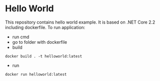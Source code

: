 # Hello World
This repository contains hello world example.
It is based on .NET Core 2.2 including dockerfile.
To run application:
- run cmd
- go to folder with dockerfile
- build
```
docker build . -t helloworld:latest
```
- run
```
docker run helloworld:latest
```
